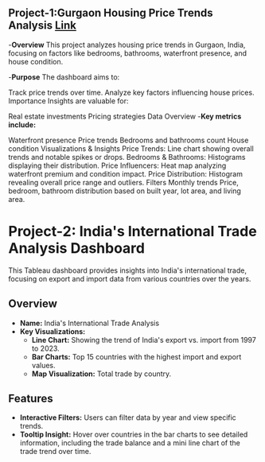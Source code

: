 ## Project-1:Gurgaon Housing Price Trends Analysis [Link]( https://github.com/Dbalial/Tableau-Projects/tree/main/Analysis%20Of%20Housing%20Price%20In%20Gurgaon)
-**Overview**
This project analyzes housing price trends in Gurgaon, India, focusing on factors like bedrooms, bathrooms, waterfront presence, and house condition.

-**Purpose**
The dashboard aims to:

Track price trends over time.
Analyze key factors influencing house prices.
Importance
Insights are valuable for:

Real estate investments
Pricing strategies
Data Overview
-**Key metrics include:**

Waterfront presence
Price trends
Bedrooms and bathrooms count
House condition
Visualizations & Insights
Price Trends: Line chart showing overall trends and notable spikes or drops.
Bedrooms & Bathrooms: Histograms displaying their distribution.
Price Influencers: Heat map analyzing waterfront premium and condition impact.
Price Distribution: Histogram revealing overall price range and outliers.
Filters
Monthly trends
Price, bedroom, bathroom distribution based on built year, lot area, and living area.






# Project-2: India's International Trade Analysis Dashboard

This Tableau dashboard provides insights into India's international trade, focusing on export and import data from various countries over the years.

## Overview

- **Name:** India's International Trade Analysis
- **Key Visualizations:**
  - **Line Chart:** Showing the trend of India's export vs. import from 1997 to 2023.
  - **Bar Charts:** Top 15 countries with the highest import and export values.
  - **Map Visualization:** Total trade by country.

## Features

- **Interactive Filters:** Users can filter data by year and view specific trends.
- **Tooltip Insight:** Hover over countries in the bar charts to see detailed information, including the trade balance and a mini line chart of the trade trend over time.

